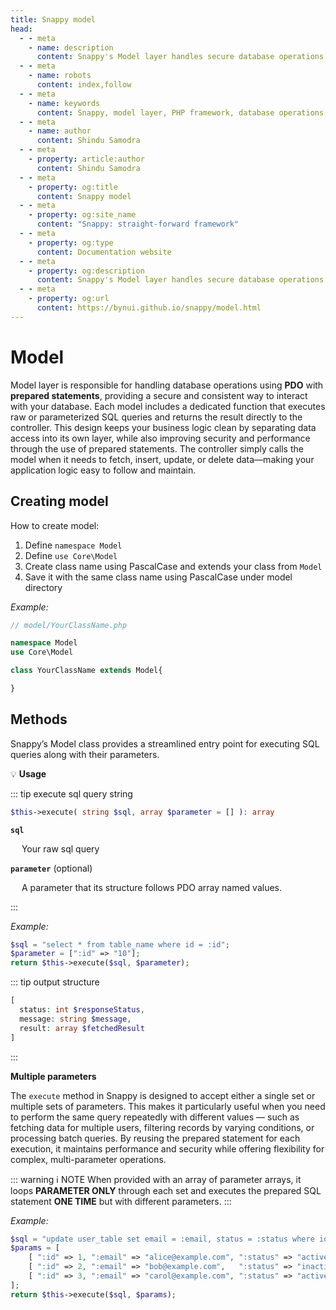 ```yaml
---
title: Snappy model
head:
  - - meta
    - name: description
      content: Snappy's Model layer handles secure database operations using PDO and prepared statements, keeping data logic clean, organized, and easy to maintain.
  - - meta
    - name: robots
      content: index,follow
  - - meta
    - name: keywords
      content: Snappy, model layer, PHP framework, database operations, PDO, prepared statements, data access layer, clean architecture, SQL queries, controller model interaction
  - - meta
    - name: author
      content: Shindu Samodra
  - - meta
    - property: article:author
      content: Shindu Samodra
  - - meta
    - property: og:title
      content: Snappy model
  - - meta
    - property: og:site_name
      content: "Snappy: straight-forward framework"
  - - meta
    - property: og:type
      content: Documentation website
  - - meta
    - property: og:description
      content: Snappy's Model layer handles secure database operations using PDO and prepared statements, keeping data logic clean, organized, and easy to maintain.
  - - meta
    - property: og:url
      content: https://bynui.github.io/snappy/model.html
---
```


# Model

Model layer is responsible for handling database operations using **PDO** with **prepared statements**, providing a secure and consistent way to interact with your database. Each model includes a dedicated function that executes raw or parameterized SQL queries and returns the result directly to the controller. This design keeps your business logic clean by separating data access into its own layer, while also improving security and performance through the use of prepared statements. The controller simply calls the model when it needs to fetch, insert, update, or delete data—making your application logic easy to follow and maintain.

## Creating model

How to create model:

1. Define `namespace Model`
2. Define `use Core\Model`
3. Create class name using PascalCase and extends your class from `Model`
4. Save it with the same class name using PascalCase under model directory

_Example:_

```php
// model/YourClassName.php

namespace Model
use Core\Model

class YourClassName extends Model{

}
```

## Methods

Snappy’s Model class provides a streamlined entry point for executing SQL queries along with their parameters.

:bulb: **Usage**

::: tip execute sql query string

```php
$this->execute( string $sql, array $parameter = [] ): array
```

**`sql`**

&emsp; Your raw sql query

**`parameter`** (optional)

&emsp; A parameter that its structure follows PDO array named values.

:::

_Example:_

```php
$sql = "select * from table_name where id = :id";
$parameter = [":id" => "10"];
return $this->execute($sql, $parameter);
```

::: tip output structure

```php
[
  status: int $responseStatus,
  message: string $message,
  result: array $fetchedResult
]
```

:::

**Multiple parameters**

The `execute` method in Snappy is designed to accept either a single set or multiple sets of parameters. This makes it particularly useful when you need to perform the same query repeatedly with different values — such as fetching data for multiple users, filtering records by varying conditions, or processing batch queries. By reusing the prepared statement for each execution, it maintains performance and security while offering flexibility for complex, multi-parameter operations.

::: warning :information_source: NOTE
When provided with an array of parameter arrays, it loops **PARAMETER ONLY** through each set and executes the prepared SQL statement **ONE TIME** but with different parameters.
:::

_Example:_

```php
$sql = "update user_table set email = :email, status = :status where id = :id";
$params = [
    [ ":id" => 1, ":email" => "alice@example.com", ":status" => "active" ],
    [ ":id" => 2, ":email" => "bob@example.com",   ":status" => "inactive" ],
    [ ":id" => 3, ":email" => "carol@example.com", ":status" => "active" ]
];
return $this->execute($sql, $params);
```
